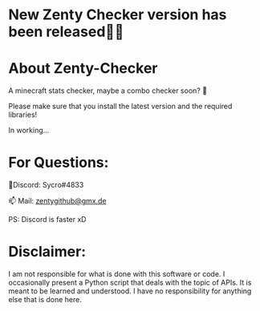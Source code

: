 # New Zenty Checker version has been released💖🎉


# About Zenty-Checker

A minecraft stats checker, maybe a combo checker soon? 👀

Please make sure that you install the latest version and the required libraries!

In working...

# For Questions:

💖Discord: Sycro#4833

📫 Mail: zentygithub@gmx.de

PS: Discord is faster xD

# Disclaimer:

I am not responsible for what is done with this software or code. I occasionally present a Python script that deals with the topic of APIs. It is meant to be learned and understood. I have no responsibility for anything else that is done here.
